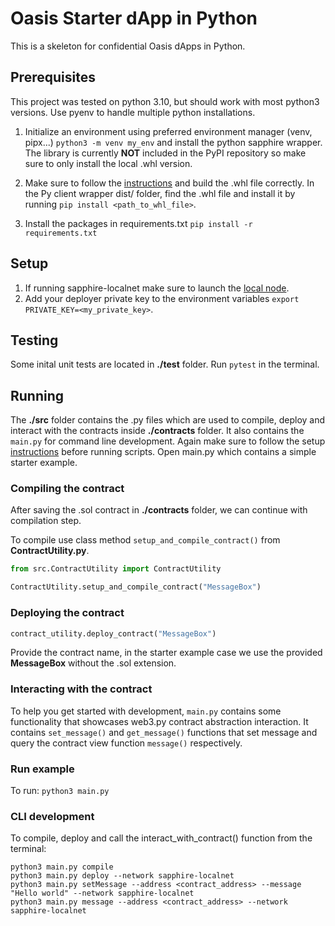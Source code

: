 # Oasis Starter dApp in Python

This is a skeleton for confidential Oasis dApps in Python.

## Prerequisites

This project was tested on python 3.10, but should work with most python3 versions. 
Use pyenv to handle multiple python installations.

1. Initialize an environment using preferred environment manager (venv, pipx...) ```python3 -m venv my_env``` 
and install the python sapphire wrapper. 
The library is currently **NOT** included in the PyPI repository so make sure to only install the local .whl version.

2. Make sure to follow the [instructions](https://github.com/oasisprotocol/sapphire-paratime/tree/main/clients/py "Py client wrapper") and build the .whl file correctly. 
In the Py client wrapper dist/ folder, find the .whl file and install 
it by running ```pip install <path_to_whl_file>```.

3. Install the packages in requirements.txt ```pip install -r requirements.txt```

## Setup

1. If running sapphire-localnet make sure to launch the 
[local node](https://github.com/oasisprotocol/oasis-web3-gateway/tree/main/docker).
2. Add your deployer private key to the environment variables ```export PRIVATE_KEY=<my_private_key>```.


## Testing

Some inital unit tests are located in **./test** folder. Run ```pytest``` in the terminal. 

## Running

The **./src** folder contains the .py files which are used to compile, deploy and interact with the contracts inside 
**./contracts** folder. It also contains the ```main.py``` for command line development. 
Again make sure to follow the setup [instructions](#Setup) before running scripts.
Open main.py which contains a simple starter example.

### Compiling the contract

After saving the .sol contract in **./contracts** folder, we can continue with compilation step. 

To compile use class method ```setup_and_compile_contract()``` from **ContractUtility.py**.

```python
from src.ContractUtility import ContractUtility

ContractUtility.setup_and_compile_contract("MessageBox")
```

### Deploying the contract

```python
contract_utility.deploy_contract("MessageBox")
```
Provide the contract name, in the starter example case we use the provided **MessageBox** without the .sol extension.

### Interacting with the contract

To help you get started with development,  ```main.py``` contains some functionality that showcases web3.py contract abstraction interaction.
It contains ```set_message()``` and ```get_message()``` functions that set message and query the contract view function ```message()``` respectively.

### Run example

To run: ```python3 main.py```

### CLI development

To compile, deploy and call the interact_with_contract() function from the terminal:
```shell
python3 main.py compile
python3 main.py deploy --network sapphire-localnet
python3 main.py setMessage --address <contract_address> --message "Hello world" --network sapphire-localnet
python3 main.py message --address <contract_address> --network  sapphire-localnet
```
